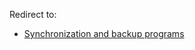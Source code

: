 Redirect to:

*   [Synchronization and backup programs](/index.php?title=Synchronization_and_backup_programs&redirect=no "Synchronization and backup programs")